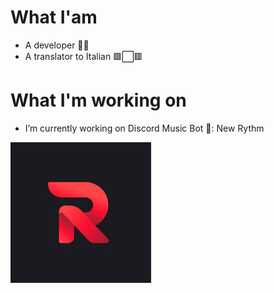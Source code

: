 # What I'am 
- A developer 🐱‍💻
- A translator to Italian 🟩⬜🟥

# What I'm working on
-  I’m currently working on Discord Music Bot 🤖: New Rythm  
<img src=img/download.jpg>

